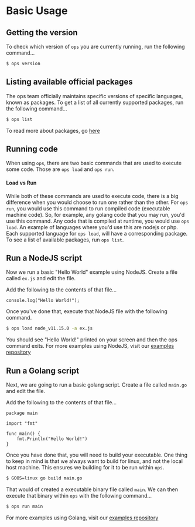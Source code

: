 Basic Usage
================

## Getting the version
To check which version of `ops` you are currently running, run the following
command...

```sh
$ ops version
```

## Listing available official packages
The ops team officially maintains specific versions of specific languages,
known as packages. To get a list of all currently supported packages, run the
following command...

```sh
$ ops list
```

To read more about packages, go [here](packages.md)

## Running code

When using `ops`, there are two basic commands that are used to execute some
code. Those are `ops load` and `ops run`.

#### Load vs Run
While both of these commands are used to execute code, there is a big
difference when you would choose to run one rather than the other. For `ops
run`, you would use this command to run compiled code (executable machine
code). So, for example, any golang code that you may run, you'd use this
command. Any code that is compiled at runtime, you would use `ops load`. An
example of languages where you'd use this are nodejs or php. Each supported
language for `ops load`, will have a corresponding package. To see a list of
available packages, run `ops list`.

## Run a NodeJS script

Now we run a basic "Hello World" example using NodeJS. Create a file called
`ex.js` and edit the file.

Add the following to the contents of that file...

```node
console.log("Hello World!");
```

Once you've done that, execute that NodeJS file with the following command.

```sh
$ ops load node_v11.15.0 -a ex.js
```

You should see "Hello World!" printed on your screen and then the ops command
exits. For more examples using NodeJS, visit our [examples
repository](https://github.com/nanovms/ops-examples/tree/master/nodejs)

## Run a Golang script

Next, we are going to run a basic golang script. Create a file called
`main.go` and edit the file.

Add the following to the contents of that file...

```golang
package main

import "fmt"

func main() {
	fmt.Println("Hello World!")
}
```

Once you have done that, you will need to build your executable. One thing to
keep in mind is that we always want to build for linux, and not the local host
machine. This ensures we building for it to be run within `ops`.

```sh
$ GOOS=linux go build main.go
```

That would of created a executable binary file called `main`. We can then
execute that binary within `ops` with the following command...

```sh
$ ops run main
```

For more examples using Golang, visit our [examples
repository](https://github.com/nanovms/ops-examples/tree/master/golang)
